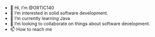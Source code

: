 - 👋 Hi, I’m @ORTIC140
- 👀 I’m interested in solid software development.
- 🌱 I’m currently learning Java
- 💞️ I’m looking to collaborate on things about software development.
- 📫 How to reach me 

<!---
ORTIC140/ORTIC140 is a ✨ special ✨ repository because its `README.md` (this file) appears on your GitHub profile.
You can click the Preview link to take a look at your changes.
--->
